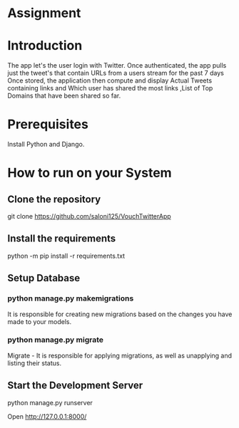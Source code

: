 # Assignment
# Introduction
The app let's the user login with Twitter.
Once authenticated, the app pulls just the tweet's that contain URLs from a users stream for the past 7 days
Once stored, the application then compute and display
Actual Tweets containing links and Which user has shared the most links
,List of Top Domains that have been shared so far.
# Prerequisites
Install Python and Django.
# How to run on your System
## Clone the repository
git clone https://github.com/saloni125/VouchTwitterApp
## Install the requirements
python -m pip install -r requirements.txt
## Setup Database
### python manage.py makemigrations
It is responsible for creating new migrations based on the changes you have made to your models.

### python manage.py migrate
Migrate - It is responsible for applying migrations, as well as unapplying and listing their status.
## Start the Development Server
python manage.py runserver

Open http://127.0.0.1:8000/ 
